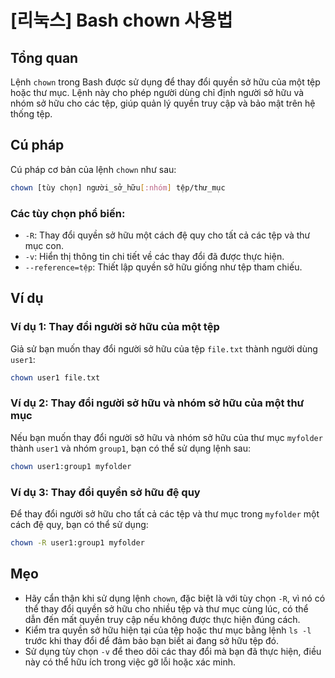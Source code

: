 # [리눅스] Bash chown 사용법

## Tổng quan
Lệnh `chown` trong Bash được sử dụng để thay đổi quyền sở hữu của một tệp hoặc thư mục. Lệnh này cho phép người dùng chỉ định người sở hữu và nhóm sở hữu cho các tệp, giúp quản lý quyền truy cập và bảo mật trên hệ thống tệp.

## Cú pháp
Cú pháp cơ bản của lệnh `chown` như sau:

```bash
chown [tùy chọn] người_sở_hữu[:nhóm] tệp/thư_mục
```

### Các tùy chọn phổ biến:
- `-R`: Thay đổi quyền sở hữu một cách đệ quy cho tất cả các tệp và thư mục con.
- `-v`: Hiển thị thông tin chi tiết về các thay đổi đã được thực hiện.
- `--reference=tệp`: Thiết lập quyền sở hữu giống như tệp tham chiếu.

## Ví dụ
### Ví dụ 1: Thay đổi người sở hữu của một tệp
Giả sử bạn muốn thay đổi người sở hữu của tệp `file.txt` thành người dùng `user1`:

```bash
chown user1 file.txt
```

### Ví dụ 2: Thay đổi người sở hữu và nhóm sở hữu của một thư mục
Nếu bạn muốn thay đổi người sở hữu và nhóm sở hữu của thư mục `myfolder` thành `user1` và nhóm `group1`, bạn có thể sử dụng lệnh sau:

```bash
chown user1:group1 myfolder
```

### Ví dụ 3: Thay đổi quyền sở hữu đệ quy
Để thay đổi người sở hữu cho tất cả các tệp và thư mục trong `myfolder` một cách đệ quy, bạn có thể sử dụng:

```bash
chown -R user1:group1 myfolder
```

## Mẹo
- Hãy cẩn thận khi sử dụng lệnh `chown`, đặc biệt là với tùy chọn `-R`, vì nó có thể thay đổi quyền sở hữu cho nhiều tệp và thư mục cùng lúc, có thể dẫn đến mất quyền truy cập nếu không được thực hiện đúng cách.
- Kiểm tra quyền sở hữu hiện tại của tệp hoặc thư mục bằng lệnh `ls -l` trước khi thay đổi để đảm bảo bạn biết ai đang sở hữu tệp đó.
- Sử dụng tùy chọn `-v` để theo dõi các thay đổi mà bạn đã thực hiện, điều này có thể hữu ích trong việc gỡ lỗi hoặc xác minh.
